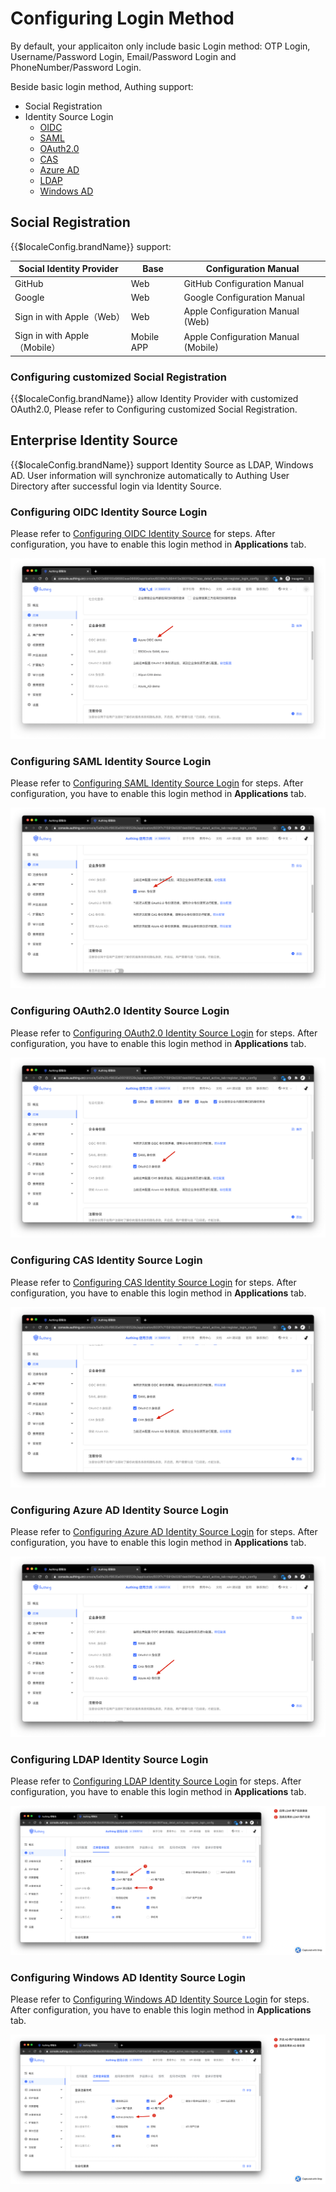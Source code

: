 # Configuring Login Method

<LastUpdated/>

By default, your applicaiton only include basic Login method: OTP Login, Username/Password Login, Email/Password Login and PhoneNumber/Password Login.

Beside basic login method, Authing support:

- Social Registration
- Identity Source Login
  - [OIDC](#添加-oidc-身份源登录)
  - [SAML](#添加-saml-身份源登录)
  - [OAuth2.0](#添加-oauth20-身份源登录)
  - [CAS](#添加-cas-身份源登录)
  - [Azure AD](#添加-微软-azure-ad-登录)
  - [LDAP](#添加-ldap-用户目录登录)
  - [Windows AD](#添加-windows-ad-用户目录登录)

## Social Registration

{{$localeConfig.brandName}} support:

| Social Identity Provider     | Base       | Configuration Manual                |
| ---------------------------- | ---------- | ----------------------------------- |
| GitHub                       | Web        | GitHub Configuration Manual         |
| Google                       | Web        | Google Configuration Manual         |
| Sign in with Apple（Web）    | Web        | Apple Configuration Manual (Web)    |
| Sign in with Apple（Mobile） | Mobile APP | Apple Configuration Manual (Mobile) |

### Configuring customized Social Registration

{{$localeConfig.brandName}} allow Identity Provider with customized OAuth2.0, Please refer to <router-link to="/connections/custom-social-provider/" target="_blank">Configuring customized Social Registration</router-link>.

## Enterprise Identity Source

{{$localeConfig.brandName}} support Identity Source as LDAP, Windows AD. User information will synchronize automatically to Authing User Directory after successful login via Identity Source.

### Configuring OIDC Identity Source Login

Please refer to [Configuring OIDC Identity Source](/connections/oidc/) for steps. After configuration, you have to enable this login method in **Applications** tab.

![](./images/Xnip2021-03-05_13-23-10.png)

### Configuring SAML Identity Source Login

Please refer to [Configuring SAML Identity Source Login](/connections/oidc/) for steps. After configuration, you have to enable this login method in **Applications** tab.

![](./images/Xnip2021-03-03_21-01-20.png)

### Configuring OAuth2.0 Identity Source Login

Please refer to [Configuring OAuth2.0 Identity Source Login](/connections/oidc/) for steps. After configuration, you have to enable this login method in **Applications** tab.

![](./images/Xnip2021-03-03_21-05-05.png)

### Configuring CAS Identity Source Login

Please refer to [Configuring CAS Identity Source Login](/connections/oidc/) for steps. After configuration, you have to enable this login method in **Applications** tab.

![](./images/Xnip2021-03-03_21-05-54.png)

### Configuring Azure AD Identity Source Login

Please refer to [Configuring Azure AD Identity Source Login](/connections/oidc/) for steps. After configuration, you have to enable this login method in **Applications** tab.

![](./images/Xnip2021-03-03_21-07-47.png)

### Configuring LDAP Identity Source Login

Please refer to [Configuring LDAP Identity Source Login](/connections/oidc/) for steps. After configuration, you have to enable this login method in **Applications** tab.

![](./images/Xnip2021-03-03_21-10-03.png)

### Configuring Windows AD Identity Source Login

Please refer to [Configuring Windows AD Identity Source Login](/connections/oidc/) for steps. After configuration, you have to enable this login method in **Applications** tab.

![](./images/Xnip2021-03-03_21-09-06.png)
